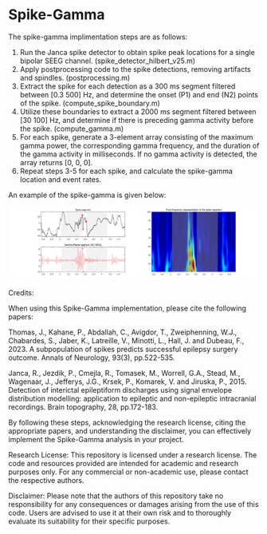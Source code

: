 # Spike-Gamma

The spike-gamma implimentation steps are as follows:

1. Run the Janca spike detector to obtain spike peak locations for a single bipolar SEEG channel. (spike_detector_hilbert_v25.m)
2. Apply postprocessing code to the spike detections, removing artifacts and spindles. (postprocessing.m)
3. Extract the spike for each detection as a 300 ms segment filtered between [0.3 500] Hz, and determine the onset (P1) and end (N2) points of the spike. (compute_spike_boundary.m)
4. Utilize these boundaries to extract a 2000 ms segment filtered between [30 100] Hz, and determine if there is preceding gamma activity before the spike. (compute_gamma.m)
5. For each spike, generate a 3-element array consisting of the maximum gamma power, the corresponding gamma frequency, and the duration of the gamma activity in milliseconds. If no gamma activity is detected, the array returns [0, 0, 0].
6. Repeat steps 3-5 for each spike, and calculate the spike-gamma location and event rates.

An example of the spike-gamma is given below:

![Spike-gamma example](example.png)


Credits:

When using this Spike-Gamma implementation, please cite the following papers:

Thomas, J., Kahane, P., Abdallah, C., Avigdor, T., Zweiphenning, W.J., Chabardes, S., Jaber, K., Latreille, V., Minotti, L., Hall, J. and Dubeau, F., 2023. A subpopulation of spikes predicts successful epilepsy surgery outcome. Annals of Neurology, 93(3), pp.522-535.

Janca, R., Jezdik, P., Cmejla, R., Tomasek, M., Worrell, G.A., Stead, M., Wagenaar, J., Jefferys, J.G., Krsek, P., Komarek, V. and Jiruska, P., 2015. Detection of interictal epileptiform discharges using signal envelope distribution modelling: application to epileptic and non-epileptic intracranial recordings. Brain topography, 28, pp.172-183.


By following these steps, acknowledging the research license, citing the appropriate papers, and understanding the disclaimer, you can effectively implement the Spike-Gamma analysis in your project.




Research License:
This repository is licensed under a research license. The code and resources provided are intended for academic and research purposes only. For any commercial or non-academic use, please contact the respective authors.

Disclaimer:
Please note that the authors of this repository take no responsibility for any consequences or damages arising from the use of this code. Users are advised to use it at their own risk and to thoroughly evaluate its suitability for their specific purposes.
